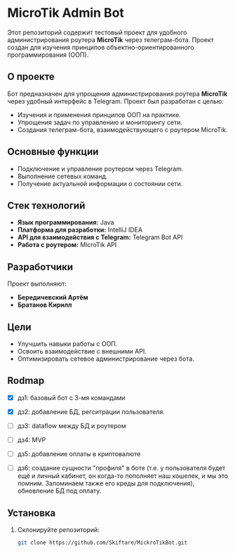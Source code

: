 # MicroTik Admin Bot

Этот репозиторий содержит тестовый проект для удобного администрирования роутера **MicroTik** через телеграм-бота. Проект создан для изучения принципов объектно-ориентированного программирования (ООП).

## О проекте

Бот предназначен для упрощения администрирования роутера **MicroTik** через удобный интерфейс в Telegram. Проект был разработан с целью:

- Изучения и применения принципов ООП на практике.
- Упрощения задач по управлению и мониторингу сети.
- Создания телеграм-бота, взаимодействующего с роутером MicroTik.

## Основные функции

- Подключение и управление роутером через Telegram.
- Выполнение сетевых команд.
- Получение актуальной информации о состоянии сети.

## Стек технологий

- **Язык программирования:** Java
- **Платформа для разработки:** IntelliJ IDEA
- **API для взаимодействия с Telegram:** Telegram Bot API
- **Работа с роутером:** MicroTik API

## Разработчики

Проект выполняют:

- **Бередичевский Артём**
- **Братанов Кирилл**

## Цели

- Улучшить навыки работы с ООП.
- Освоить взаимодействие с внешними API.
- Оптимизировать сетевое администрирование через бота.

## Rodmap

- [x] дз1: базовый бот с 3-мя командами
- [x] дз2: добавление БД, регситрации пользователя.
- [ ] дз3: dataflow между БД и роутером
- [ ] дз4: MVP
- [ ] дз5: добавление оплаты в криптовалюте
- [ ] дз6: создание сущности "профиля" в боте (т.е. у пользователя будет ещё и личный кабинет, он когда-то пополняет наш кошелек, и мы это помним. Запоминаем также его креды для подключения), обновление БД под оплату.



## Установка

1. Склонируйте репозиторий:
   ```bash
   git clone https://github.com/Skiftare/MickroTikBot.git
